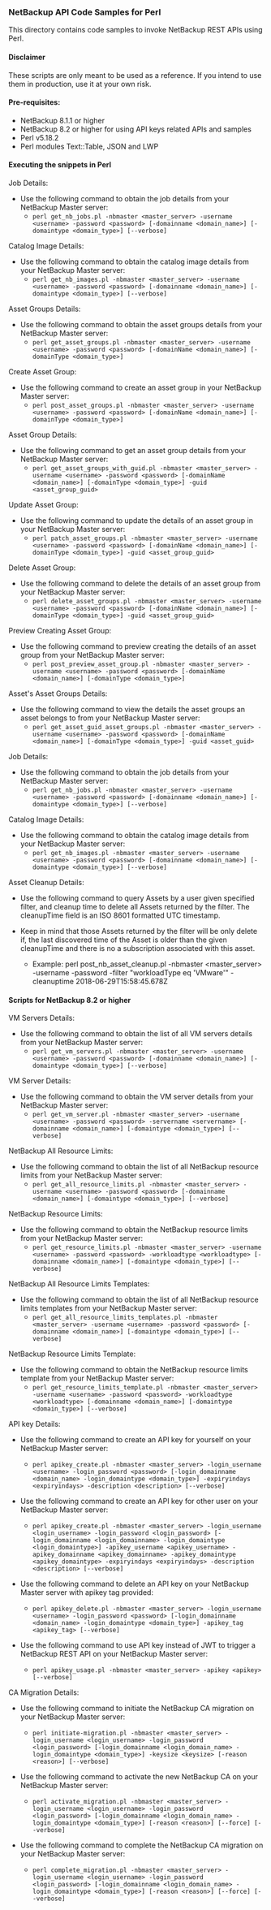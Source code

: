 ### NetBackup API Code Samples for Perl

This directory contains code samples to invoke NetBackup REST APIs using Perl.

#### Disclaimer

These scripts are only meant to be used as a reference. If you intend to use them in production, use it at your own risk.

#### Pre-requisites:

- NetBackup 8.1.1 or higher
- NetBackup 8.2 or higher for using API keys related APIs and samples
- Perl v5.18.2
- Perl modules Text::Table, JSON and LWP

#### Executing the snippets in Perl

Job Details:

- Use the following command to obtain the job details from your NetBackup Master server:
  - `perl get_nb_jobs.pl -nbmaster <master_server> -username <username> -password <password> [-domainname <domain_name>] [-domaintype <domain_type>] [--verbose]`


Catalog Image Details:

- Use the following command to obtain the catalog image details from your NetBackup Master server:
  - `perl get_nb_images.pl -nbmaster <master_server> -username <username> -password <password> [-domainname <domain_name>] [-domaintype <domain_type>] [--verbose]`

Asset Groups Details:

- Use the following command to obtain the asset groups details from your NetBackup Master server:
  - `perl get_asset_groups.pl -nbmaster <master_server> -username <username> -password <password> [-domainName <domain_name>] [-domainType <domain_type>]`

Create Asset Group:

- Use the following command to create an asset group in your NetBackup Master server:
  - `perl post_asset_groups.pl -nbmaster <master_server> -username <username> -password <password> [-domainName <domain_name>] [-domainType <domain_type>]`

Asset Group Details:

- Use the following command to get an asset group details from your NetBackup Master server:
  - `perl get_asset_groups_with_guid.pl -nbmaster <master_server> -username <username> -password <password> [-domainName <domain_name>] [-domainType <domain_type>] -guid <asset_group_guid>`

Update Asset Group:

- Use the following command to update the details of an asset group in your NetBackup Master server:
  - `perl patch_asset_groups.pl -nbmaster <master_server> -username <username> -password <password> [-domainName <domain_name>] [-domainType <domain_type>] -guid <asset_group_guid>`

Delete Asset Group:

- Use the following command to delete the details of an asset group from your NetBackup Master server:
  - `perl delete_asset_groups.pl -nbmaster <master_server> -username <username> -password <password> [-domainName <domain_name>] [-domainType <domain_type>] -guid <asset_group_guid>`

Preview Creating Asset Group:

- Use the following command to preview creating the details of an asset group from your NetBackup Master server:
  - `perl post_preview_asset_group.pl -nbmaster <master_server> -username <username> -password <password> [-domainName <domain_name>] [-domainType <domain_type>]`

Asset's Asset Groups Details:

- Use the following command to view the details the asset groups an asset belongs to from your NetBackup Master server:
  - `perl get_asset_guid_asset_groups.pl -nbmaster <master_server> -username <username> -password <password> [-domainName <domain_name>] [-domainType <domain_type>] -guid <asset_guid>`

Job Details:

- Use the following command to obtain the job details from your NetBackup Master server:
  - `perl get_nb_jobs.pl -nbmaster <master_server> -username <username> -password <password> [-domainname <domain_name>] [-domaintype <domain_type>] [--verbose]`


Catalog Image Details:

- Use the following command to obtain the catalog image details from your NetBackup Master server:
  - `perl get_nb_images.pl -nbmaster <master_server> -username <username> -password <password> [-domainname <domain_name>] [-domaintype <domain_type>] [--verbose]`


Asset Cleanup Details:
- Use the following command to query Assets by a user given specified filter, and cleanup time to delete all Assets returned by the filter. The cleanupTime field is an 
ISO 8601 formatted UTC timestamp.
- Keep in mind that those Assets returned by the filter will be only delete if, the last discovered time of the Asset is older than the given cleanupTime and there is 
no a subscription associated with this asset.

  - Example: perl post_nb_asset_cleanup.pl -nbmaster <master_server> -username <username> -password <pass> -filter "workloadType eq 'VMware'" -cleanuptime 2018-06-29T15:58:45.678Z

#### Scripts for NetBackup 8.2 or higher

VM Servers Details:

- Use the following command to obtain the list of all VM servers details from your NetBackup Master server:
  - `perl get_vm_servers.pl -nbmaster <master_server> -username <username> -password <password> [-domainname <domain_name>] [-domaintype <domain_type>] [--verbose]`

VM Server Details:

- Use the following command to obtain the VM server details from your NetBackup Master server:
  - `perl get_vm_server.pl -nbmaster <master_server> -username <username> -password <password> -servername <servername> [-domainname <domain_name>] [-domaintype <domain_type>] [--verbose]`

NetBackup All Resource Limits:

- Use the following command to obtain the list of all NetBackup resource limits from your NetBackup Master server:
  - `perl get_all_resource_limits.pl -nbmaster <master_server> -username <username> -password <password> [-domainname <domain_name>] [-domaintype <domain_type>] [--verbose]`

NetBackup Resource Limits:

- Use the following command to obtain the NetBackup resource limits from your NetBackup Master server:
  - `perl get_resource_limits.pl -nbmaster <master_server> -username <username> -password <password> -workloadtype <workloadtype> [-domainname <domain_name>] [-domaintype <domain_type>] [--verbose]`

NetBackup All Resource Limits Templates:

- Use the following command to obtain the list of all NetBackup resource limits templates from your NetBackup Master server:
  - `perl get_all_resource_limits_templates.pl -nbmaster <master_server> -username <username> -password <password> [-domainname <domain_name>] [-domaintype <domain_type>] [--verbose]`

NetBackup Resource Limits Template:

- Use the following command to obtain the NetBackup resource limits template from your NetBackup Master server:
  - `perl get_resource_limits_template.pl -nbmaster <master_server> -username <username> -password <password> -workloadtype <workloadtype> [-domainname <domain_name>] [-domaintype <domain_type>] [--verbose]`

API key Details:

- Use the following command to create an API key for yourself on your NetBackup Master server:
  - `perl apikey_create.pl -nbmaster <master_server> -login_username <username> -login_password <password> [-login_domainname <domain_name> -login_domaintype <domain_type>] -expiryindays <expiryindays> -description <description> [--verbose]`
  
- Use the following command to create an API key for other user on your NetBackup Master server:
  - `perl apikey_create.pl -nbmaster <master_server> -login_username <login_username> -login_password <login_password> [-login_domainname <login_domainname> -login_domaintype <login_domaintype>] -apikey_username <apikey_username> -apikey_domainname <apikey_domainname> -apikey_domaintype <apikey_domaintype> -expiryindays <expiryindays> -description <description> [--verbose]`
  
- Use the following command to delete an API key on your NetBackup Master server with apikey tag provided:
  - `perl apikey_delete.pl -nbmaster <master_server> -login_username <username> -login_password <password> [-login_domainname <domain_name> -login_domaintype <domain_type>] -apikey_tag <apikey_tag> [--verbose]`
  
- Use the following command to use API key instead of JWT to trigger a NetBackup REST API on your NetBackup Master server:
  - `perl apikey_usage.pl -nbmaster <master_server> -apikey <apikey> [--verbose]`

CA Migration Details:

- Use the following command to initiate the NetBackup CA migration on your NetBackup Master server:
  - `perl initiate-migration.pl -nbmaster <master_server> -login_username <login_username> -login_password <login_password> [-login_domainname <login_domain_name> -login_domaintype <domain_type>] -keysize <keysize> [-reason <reason>] [--verbose]`

- Use the following command to activate the new NetBackup CA on your NetBackup Master server:
  - `perl activate_migration.pl -nbmaster <master_server> -login_username <login_username> -login_password <login_password> [-login_domainname <login_domain_name> -login_domaintype <domain_type>] [-reason <reason>] [--force] [--verbose]`

- Use the following command to complete the NetBackup CA migration on your NetBackup Master server:
  - `perl complete_migration.pl -nbmaster <master_server> -login_username <login_username> -login_password <login_password> [-login_domainname <login_domain_name> -login_domaintype <domain_type>] [-reason <reason>] [--force] [--verbose]`


